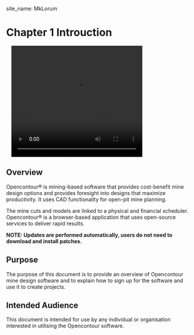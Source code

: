 site_name: MkLorum
# Chapter 1 Introuction
<video width="70%" height="300px" style="margin-left:1em;" controls>
    <source src="./images/videos/navigating.mp4" type="video/mp4">
    <!-- <source src="assets/videos/favicon.png" type="video/ogg"> -->
    Your browser does not support the video tag.
</video>

## Overview 

Opencontour® is mining-based software that provides cost-benefit mine design options and provides foresight into designs that maximize productivity. It uses CAD functionality for open-pit mine planning.

The mine cuts and models are linked to a physical and financial scheduler. Opencontour® is a browser-based application that uses open-source services to deliver rapid results.

**NOTE: Updates are performed automatically, users do not need to download and install patches.**


## Purpose 

The purpose of this document is to provide an overview of Opencontour mine design software and to explain how to sign up for the software and use it to create projects.

## Intended Audience

This document is intended for use by any individual or organisation interested in utilising the Opencontour software.
